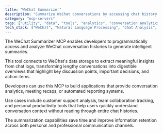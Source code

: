 ```yaml
---
title: "WeChat Summarizer"
description: "Summarize WeChat conversations by accessing chat history. Generate concise overviews of discussions and key points."
category: "mcp-servers"
tags: ["utility", "data", "tools", "analytics", "conversation analytics", "meeting recaps", "automated reporting"]
tech_stack: ["WeChat", "Natural Language Processing", "Chat Analysis", "Data Extraction", "data storage", "insight generation"]
---
```


The WeChat Summarizer MCP enables developers to programmatically access and analyze WeChat conversation histories to generate intelligent summaries. 

This tool connects to WeChat's data storage to extract meaningful insights from chat logs, transforming lengthy conversations into digestible overviews that highlight key discussion points, important decisions, and action items.

Developers can use this MCP to build applications that provide conversation analytics, meeting recaps, or automated reporting systems. 

Use cases include customer support analysis, team collaboration tracking, and personal productivity tools that help users quickly understand conversation context without reading through entire chat histories. 

The summarization capabilities save time and improve information retention across both personal and professional communication channels.
